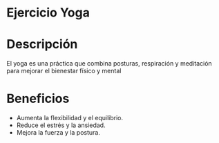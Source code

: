 # Ejercicio Yoga

# Descripción
El yoga es una práctica que combina posturas, respiración y meditación para mejorar el bienestar físico y mental

# Beneficios
- Aumenta la flexibilidad y el equilibrio.
- Reduce el estrés y la ansiedad.
- Mejora la fuerza y la postura.